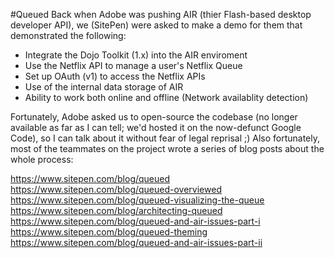 #Queued
Back when Adobe was pushing AIR (thier Flash-based desktop developer API), we (SitePen) were asked
to make a demo for them that demonstrated the following:

* Integrate the Dojo Toolkit (1.x) into the AIR enviroment
* Use the Netflix API to manage a user's Netflix Queue
* Set up OAuth (v1) to access the Netflix APIs
* Use of the internal data storage of AIR
* Ability to work both online and offline (Network availablity detection)

Fortunately, Adobe asked us to open-source the codebase (no longer available as far as I can tell; we'd
hosted it on the now-defunct Google Code), so I can talk about it without fear of legal reprisal ;) Also
fortunately, most of the teammates on the project wrote a series of blog posts about the whole process:

https://www.sitepen.com/blog/queued
https://www.sitepen.com/blog/queued-overviewed
https://www.sitepen.com/blog/queued-visualizing-the-queue
https://www.sitepen.com/blog/architecting-queued
https://www.sitepen.com/blog/queued-and-air-issues-part-i
https://www.sitepen.com/blog/queued-theming
https://www.sitepen.com/blog/queued-and-air-issues-part-ii

